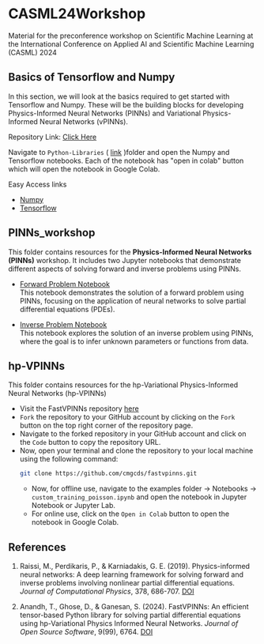 # CASML24Workshop
Material for the preconference workshop on Scientific Machine Learning at the International Conference on Applied AI and Scientific Machine Learning (CASML) 2024

## Basics of Tensorflow and Numpy

In this section, we will look at the basics required to get started with Tensorflow and Numpy. These will be the building blocks for developing Physics-Informed Neural Networks (PINNs) and Variational Physics-Informed Neural Networks (vPINNs).

Repository Link: [Click Here](https://github.com/thivinanandh/Teaching-Python)

Navigate to `Python-Libraries` ( [link](https://github.com/thivinanandh/Teaching-Python/tree/main/Python-Libraries) )folder and open the Numpy and Tensorflow notebooks. Each of the notebook has "open in colab" button which will open the notebook in Google Colab. 

Easy Access links

- [Numpy](https://github.com/thivinanandh/Teaching-Python/blob/main/Python-Libraries/Numpy.ipynb)
- [Tensorflow](https://github.com/thivinanandh/Teaching-Python/blob/main/Python-Libraries/Tensorflow.ipynb)

## PINNs_workshop

This folder contains resources for the **Physics-Informed Neural Networks (PINNs)** workshop. It includes two Jupyter notebooks that demonstrate different aspects of solving forward and inverse problems using PINNs.

- [Forward Problem Notebook](https://colab.research.google.com/github/airex-lab/CASML24Workshop/blob/main/PINNs_workshop/forward_problem.ipynb)  
  This notebook demonstrates the solution of a forward problem using PINNs, focusing on the application of neural networks to solve partial differential equations (PDEs).
  
- [Inverse Problem Notebook](https://colab.research.google.com/github/airex-lab/CASML24Workshop/blob/main/PINNs_workshop/inverse_problem.ipynb)  
  This notebook explores the solution of an inverse problem using PINNs, where the goal is to infer unknown parameters or functions from data.

## hp-VPINNs

This folder contains resources for the hp-Variational Physics-Informed Neural Networks (hp-VPINNs)

- Visit the FastVPINNs repository [here](https://github.com/cmgcds/fastvpinns)
- `Fork` the repository to your GitHub account by clicking on the `Fork` button on the top right corner of the repository page.
- Navigate to the forked repository in your GitHub account and click on the `Code` button to copy the repository URL.
- Now, open your terminal and clone the repository to your local machine using the following command:
  ```bash
  git clone https://github.com/cmgcds/fastvpinns.git
  ```
  - Now, for offline use, navigate to the examples folder -> Notebooks -> `custom_training_poisson.ipynb` and open the notebook in Jupyter Notebook or Jupyter Lab.
  - For online use, click on the `Open in Colab` button to open the notebook in Google Colab.
## References

1. Raissi, M., Perdikaris, P., & Karniadakis, G. E. (2019). Physics-informed neural networks: A deep learning framework for solving forward and inverse problems involving nonlinear partial differential equations. *Journal of Computational Physics*, 378, 686-707. [DOI](https://www.sciencedirect.com/science/article/pii/S0021999118307125)

2. Anandh, T., Ghose, D., & Ganesan, S. (2024). FastVPINNs: An efficient tensor-based Python library for solving partial differential equations using hp-Variational Physics Informed Neural Networks. *Journal of Open Source Software*, 9(99), 6764. [DOI](https://joss.theoj.org/papers/10.21105/joss.06764.pdf)

